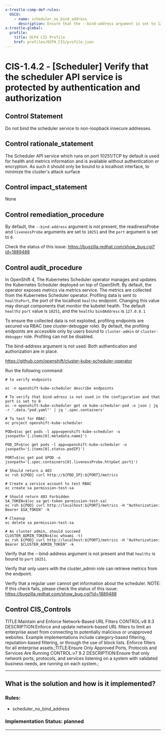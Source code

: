 ```yaml
---
x-trestle-comp-def-rules:
  OSCO:
    - name: scheduler_no_bind_address
      description: Ensure that the --bind-address argument is set to 127.0.0.1
x-trestle-global:
  profile:
    title: OCP4 CIS Profile
    href: profiles/OCP4_CIS/profile.json
---
```


# CIS-1.4.2 - \[Scheduler\] Verify that the scheduler API service is protected by authentication and authorization

## Control Statement

Do not bind the scheduler service to non-loopback insecure addresses.

## Control rationale_statement

The Scheduler API service which runs on port 10251/TCP by default is used for health and metrics information and is available without authentication or encryption. As such it should only be bound to a localhost interface, to minimize the cluster's attack surface

## Control impact_statement

None

## Control remediation_procedure

By default, the `--bind-address` argument is not present, the readinessProbe and `livenessProbe` arguments are set to `10251` and the `port` argument is set to `0`.

Check the status of this issue: https://bugzilla.redhat.com/show_bug.cgi?id=1889488

## Control audit_procedure

In OpenShift 4, The Kubernetes Scheduler operator manages and updates the Kubernetes Scheduler deployed on top of OpenShift. By default, the operator exposes metrics via metrics service. The metrics are collected from the Kubernetes Scheduler operator. Profiling data is sent to `healthzPort`, the port of the localhost `healthz` endpoint. Changing this value may disrupt components that monitor the kubelet health. The default `healthz` `port` value is `10251`, and the `healthz` `bindAddress` is `127.0.0.1`

To ensure the collected data is not exploited, profiling endpoints are secured via RBAC (see cluster-debugger role). By default, the profiling endpoints are accessible only by users bound to `cluster-admin` or `cluster-debugger` role. Profiling can not be disabled. 

The bind-address argument is not used. Both authentication and authorization are in place.

https://github.com/openshift/cluster-kube-scheduler-operator

Run the following command:

```
# to verify endpoints

oc -n openshift-kube-scheduler describe endpoints

# To verify that bind-adress is not used in the configuration and that port is set to 0
oc -n openshift-kube-scheduler get cm kube-scheduler-pod -o json | jq -r '.data."pod.yaml"' | jq '.spec.containers'

# To test for RBAC: 
oc project openshift-kube-scheduler

POD=$(oc get pods -l app=openshift-kube-scheduler -o jsonpath='{.items[0].metadata.name}')

POD_IP=$(oc get pods -l app=openshift-kube-scheduler -o jsonpath='{.items[0].status.podIP}')

PORT=$(oc get pod $POD -o jsonpath='{.spec.containers[0].livenessProbe.httpGet.port}')

# Should return a 403
oc rsh ${POD} curl http://${POD_IP}:${PORT}/metrics

# Create a service account to test RBAC
oc create sa permission-test-sa

# Should return 403 Forbidden
SA_TOKEN=$(oc sa get-token permission-test-sa)
oc rsh ${POD} curl http://localhost:${PORT}/metrics -H "Authorization: Bearer $SA_TOKEN" -k

# Cleanup
oc delete sa permission-test-sa

# As cluster admin, should succeed
CLUSTER_ADMIN_TOKEN=$(oc whoami -t)
oc rsh ${POD} curl http://localhost:${PORT}/metrics -H "Authorization: Bearer $CLUSTER_ADMIN_TOKEN" -k
```

Verify that the --bind-address argument is not present and that `healthz` is bound to `port` `10251`.

Verify that only users with the cluster_admin role can retrieve metrics from the endpoint.

Verify that a regular user cannot get information about the scheduler. NOTE: If this check fails, please check the status of this issue: https://bugzilla.redhat.com/show_bug.cgi?id=1889488

## Control CIS_Controls

TITLE:Maintain and Enforce Network-Based URL Filters CONTROL:v8 9.3 DESCRIPTION:Enforce and update network-based URL filters to limit an enterprise asset from connecting to potentially malicious or unapproved websites. Example implementations include category-based filtering, reputation-based filtering, or through the use of block lists. Enforce filters for all enterprise assets.;TITLE:Ensure Only Approved Ports, Protocols and Services Are Running CONTROL:v7 9.2 DESCRIPTION:Ensure that only network ports, protocols, and services listening on a system with validated business needs, are running on each system.;

______________________________________________________________________

## What is the solution and how is it implemented?

<!-- For implementation status enter one of: implemented, partial, planned, alternative, not-applicable -->

<!-- Note that the list of rules under ### Rules: is read-only and changes will not be captured after assembly to JSON -->

<!-- Add control implementation description here for control: CIS-1.4.2 -->

### Rules:

  - scheduler_no_bind_address

### Implementation Status: planned

______________________________________________________________________
